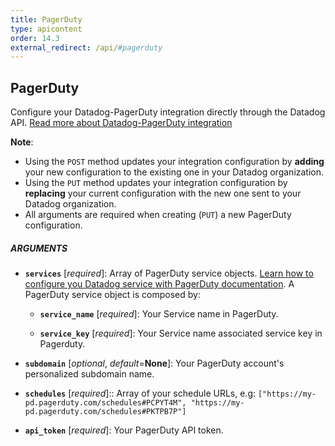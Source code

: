 ```yaml
---
title: PagerDuty
type: apicontent
order: 14.3
external_redirect: /api/#pagerduty
---
```


## PagerDuty

Configure your Datadog-PagerDuty integration directly through the Datadog API.
[Read more about Datadog-PagerDuty integration][1]

**Note**:

* Using the `POST` method updates your integration configuration by **adding** your new configuration to the existing one in your Datadog organization.
* Using the `PUT` method updates your integration configuration by **replacing** your current configuration with the new one sent to your Datadog organization.
* All arguments are required when creating (`PUT`) a new PagerDuty configuration.

##### ARGUMENTS

* **`services`** [*required*]:
    Array of PagerDuty service objects. [Learn how to configure you Datadog service with PagerDuty documentation][2]. A PagerDuty service object is composed by:

    * **`service_name`** [*required*]:
        Your Service name in PagerDuty.

    * **`service_key`** [*required*]:
        Your Service name associated service key in Pagerduty.

* **`subdomain`** [*optional*, *default*=**None**]:
    Your PagerDuty account's personalized subdomain name.

* **`schedules`** [*required*]::
    Array of your schedule URLs, e.g:
     `["https://my-pd.pagerduty.com/schedules#PCPYT4M", "https://my-pd.pagerduty.com/schedules#PKTPB7P"]`

* **`api_token`** [*required*]:
    Your PagerDuty API token.

[1]: /integrations/pagerduty
[2]: https://www.pagerduty.com/docs/guides/datadog-integration-guide/
